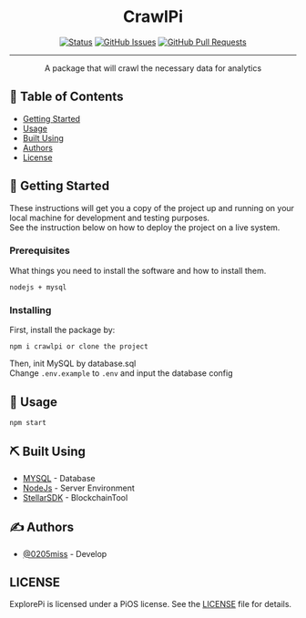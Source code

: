<h1 align="center">CrawlPi</h3>

<div align="center">

[![Status](https://img.shields.io/badge/status-active-success.svg)]()
[![GitHub Issues](https://img.shields.io/github/issues/pi-apps/ExplorePi.svg)](https://github.com/pi-apps/ExplorePi/issues)
[![GitHub Pull Requests](https://img.shields.io/github/issues-pr/pi-apps/ExplorePi.svg)](https://github.com/pi-apps/ExplorePi/pulls)

</div>

---

<p align="center"> A package that will crawl the necessary data for analytics
    <br> 
</p>

## 📝 Table of Contents

- [Getting Started](#getting_started)
- [Usage](#usage)
- [Built Using](#built_using)
- [Authors](#authors)
- [License](#license)


## 🏁 Getting Started <a name = "getting_started"></a>

These instructions will get you a copy of the project up and running on your local machine for development and testing purposes.<br>
See the instruction below on how to deploy the project on a live system.

### Prerequisites

What things you need to install the software and how to install them.

```
nodejs + mysql
```

### Installing

First, install the package by:

```
npm i crawlpi or clone the project
```
Then, init MySQL by database.sql<br>
Change `.env.example` to `.env` and input the database config





## 🎈 Usage <a name="usage"></a>

```
npm start
```


## ⛏️ Built Using <a name = "built_using"></a>

- [MYSQL](https://www.mongodb.com/) - Database
- [NodeJs](https://nodejs.org/en/) - Server Environment
- [StellarSDK](https://github.com/stellar/js-stellar-sdk) - BlockchainTool
## ✍️ Authors <a name = "authors"></a>

- [@0205miss](https://github.com/0205miss) - Develop



##  LICENSE <a name = "license"></a>


ExplorePi is licensed under a PiOS license. See the
[LICENSE](https://github.com/pi-apps/PiOS/blob/main/LICENSE) file
for details.
